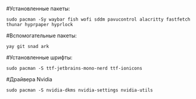 #Установленные пакеты:

  	sudo pacman -Sy waybar fish wofi sddm pavucontrol alacritty fastfetch thunar hyprpaper hyprlock 

#Вспомогательные пакеты:

    yay git snad ark

#Установленные шрифты:

    sudo pacman -S ttf-jetbrains-mono-nerd ttf-ionicons

#Драйвера Nvidia

    sudo pacman -S nvidia-dkms nvidia-settings nvidia-utils
